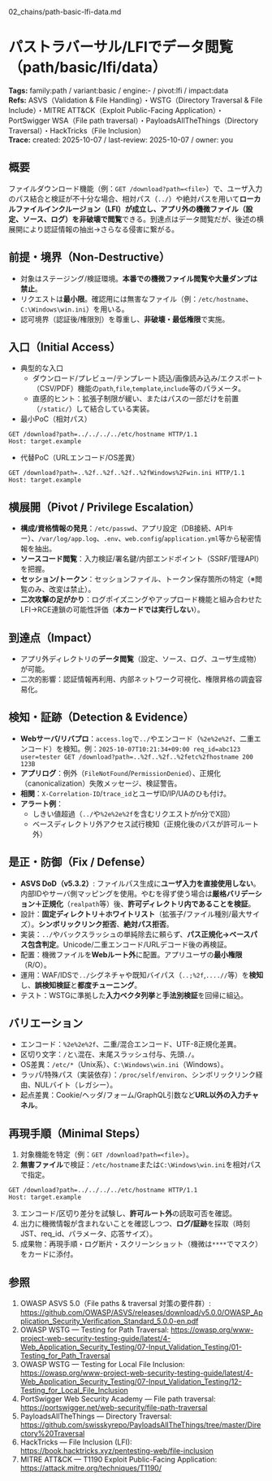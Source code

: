 02_chains/path-basic-lfi-data.md

# パストラバーサル/LFIでデータ閲覧（path/basic/lfi/data）
**Tags:** family:path / variant:basic / engine:- / pivot:lfi / impact:data  
**Refs:** ASVS（Validation & File Handling）・WSTG（Directory Traversal & File Include）・MITRE ATT&CK（Exploit Public-Facing Application）・PortSwigger WSA（File path traversal）・PayloadsAllTheThings（Directory Traversal）・HackTricks（File Inclusion）  
**Trace:** created: 2025-10-07 / last-review: 2025-10-07 / owner: you

## 概要
ファイルダウンロード機能（例：`GET /download?path=<file>`）で、ユーザ入力のパス結合と検証が不十分な場合、相対パス（`../`）や絶対パスを用いて**ローカルファイルインクルージョン（LFI）**が成立し、アプリ外の機微ファイル（設定、ソース、ログ）を**非破壊で閲覧**できる。到達点はデータ閲覧だが、後述の横展開により認証情報の抽出→さらなる侵害に繋がる。

## 前提・境界（Non-Destructive）
- 対象はステージング/検証環境。**本番での機微ファイル閲覧や大量ダンプは禁止**。  
- リクエストは**最小限**。確認用には無害なファイル（例：`/etc/hostname`、`C:\Windows\win.ini`）を用いる。  
- 認可境界（認証後/権限別）を尊重し、**非破壊・最低権限**で実施。  

## 入口（Initial Access）
- 典型的な入口  
  - ダウンロード/プレビュー/テンプレート読込/画像読み込み/エクスポート（CSV/PDF）機能の`path`,`file`,`template`,`include`等のパラメータ。  
  - 直感的ヒント：拡張子制限が緩い、またはパスの一部だけを前置（`/static/`）して結合している実装。  
- 最小PoC（相対パス）  
```
GET /download?path=../../../../etc/hostname HTTP/1.1
Host: target.example
```
- 代替PoC（URLエンコード/OS差異）  
```
GET /download?path=..%2f..%2f..%2f..%2fWindows%2Fwin.ini HTTP/1.1
Host: target.example
```

## 横展開（Pivot / Privilege Escalation）
- **構成/資格情報の発見**：`/etc/passwd`、アプリ設定（DB接続、APIキー）、`/var/log/app.log`、`.env`、`web.config`/`application.yml`等から秘密情報を抽出。  
- **ソースコード閲覧**：入力検証/署名鍵/内部エンドポイント（SSRF/管理API）を把握。  
- **セッション/トークン**：セッションファイル、トークン保存箇所の特定（※閲覧のみ、改変は禁止）。  
- **二次攻撃の足がかり**：ログポイズニングやアップロード機能と組み合わせたLFI→RCE連鎖の可能性評価（**本カードでは実行しない**）。  

## 到達点（Impact）
- アプリ外ディレクトリの**データ閲覧**（設定、ソース、ログ、ユーザ生成物）が可能。  
- 二次的影響：認証情報再利用、内部ネットワーク可視化、権限昇格の調査容易化。  

## 検知・証跡（Detection & Evidence）
- **Webサーバ/リバプロ**：`access.log`で`../`やエンコード（`%2e%2e%2f`、二重エンコード）を検知。例：`2025-10-07T10:21:34+09:00 req_id=abc123 user=tester GET /download?path=..%2f..%2f..%2fetc%2fhostname 200 123B`  
- **アプリログ**：例外（`FileNotFound`/`PermissionDenied`）、正規化（canonicalization）失敗メッセージ、検証警告。  
- **相関**：`X-Correlation-ID`/`trace_id`とユーザID/IP/UAのひも付け。  
- **アラート例**：  
  - しきい値超過（`../`や`%2e%2e%2f`を含むリクエストがn分でX回）  
  - ベースディレクトリ外アクセス試行検知（正規化後のパスが許可ルート外）

## 是正・防御（Fix / Defense）
- **ASVS DoD（v5.3.2）**: ファイルパス生成に**ユーザ入力を直接使用しない**。内部IDやサーバ側マッピングを使用。やむを得ず使う場合は**厳格バリデーション＋正規化**（`realpath`等）後、**許可ディレクトリ内であることを検証**。  
- 設計：**固定ディレクトリ＋ホワイトリスト**（拡張子/ファイル種別/最大サイズ）。**シンボリックリンク拒否**、**絶対パス拒否**。  
- 実装：`../`やバックスラッシュの単純除去に頼らず、**パス正規化→ベースパス包含判定**。Unicode/二重エンコード/URLデコード後の再検証。  
- 配置：機微ファイルを**Webルート外**に配置。アプリユーザの**最小権限**（R/O）。  
- 運用：WAF/IDSで`../`シグネチャや既知バイパス（`..;%2f`,`....//`等）を**検知**し、**誤検知検証**と**都度チューニング**。  
- テスト：WSTGに準拠した**入力ベクタ列挙**と**手法別検証**を回帰に組込。  

## バリエーション
- エンコード：`%2e%2e%2f`、二重/混合エンコード、UTF-8正規化差異。  
- 区切り文字：`/`と`\`混在、末尾スラッシュ付与、先頭`./`。  
- OS差異：`/etc/*`（Unix系）、`C:\Windows\win.ini`（Windows）。  
- ラッパ/特殊パス（実装依存）：`/proc/self/environ`、シンボリックリンク経由、NULバイト（レガシー）。  
- 起点差異：Cookie/ヘッダ/フォーム/GraphQL引数など**URL以外の入力チャネル**。  

## 再現手順（Minimal Steps）
1) 対象機能を特定（例：`GET /download?path=<file>`）。  
2) **無害ファイル**で検証：`/etc/hostname`または`C:\Windows\win.ini`を相対パスで指定。  
```
GET /download?path=../../../../etc/hostname HTTP/1.1
Host: target.example
```
3) エンコード/区切り差分を試験し、**許可ルート外**の読取可否を確認。  
4) 出力に機微情報が含まれないことを確認しつつ、**ログ/証跡**を採取（時刻JST、req_id、パラメータ、応答サイズ）。  
5) 成果物：再現手順・ログ断片・スクリーンショット（機微は`****`でマスク）をカードに添付。  

## 参照
1. OWASP ASVS 5.0（File paths & traversal 対策の要件群）: https://github.com/OWASP/ASVS/releases/download/v5.0.0/OWASP_Application_Security_Verification_Standard_5.0.0-en.pdf  
2. OWASP WSTG — Testing for Path Traversal: https://owasp.org/www-project-web-security-testing-guide/latest/4-Web_Application_Security_Testing/07-Input_Validation_Testing/01-Testing_for_Path_Traversal  
3. OWASP WSTG — Testing for Local File Inclusion: https://owasp.org/www-project-web-security-testing-guide/latest/4-Web_Application_Security_Testing/07-Input_Validation_Testing/12-Testing_for_Local_File_Inclusion  
4. PortSwigger Web Security Academy — File path traversal: https://portswigger.net/web-security/file-path-traversal  
5. PayloadsAllTheThings — Directory Traversal: https://github.com/swisskyrepo/PayloadsAllTheThings/tree/master/Directory%20Traversal  
6. HackTricks — File Inclusion (LFI): https://book.hacktricks.xyz/pentesting-web/file-inclusion  
7. MITRE ATT&CK — T1190 Exploit Public-Facing Application: https://attack.mitre.org/techniques/T1190/
